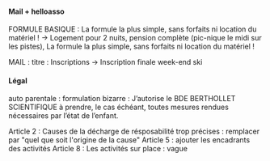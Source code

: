 #### Mail + helloasso
FORMULE BASIQUE :
 La formule la plus simple, sans forfaits ni location du matériel !
 ->
 Logement pour 2 nuits, pension complète (pic-nique le midi sur les pistes), La formule la plus simple, sans forfaits ni location du matériel !

MAIL : titre : Inscriptions -> Inscription finale week-end ski


#### Légal
auto parentale : formulation bizarre : J’autorise le BDE BERTHOLLET SCIENTIFIQUE à prendre, le cas échéant, toutes mesures rendues nécessaires par l’état de l’enfant.


Article 2 : Causes de la décharge de résposabilité trop précises : remplacer par "quel que soit l'origine de la cause"
Article 5 : ajouter les encadrants des activités
Article 8 : Les activités sur place : vague
